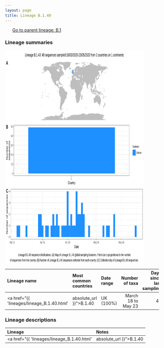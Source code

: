 ```yaml
---
layout: page
title: Lineage B.1.40
---
```




<p>
<ul class="actions small">
	 <a href="{{ 'lineages/lineage_B.1.html' | absolute_url }}" class="button special fit">Go to parent lineage: B.1</a>
</ul>
</p>
<h3> Lineage summaries</h3>

<img src="../assets/images/B.1.40.svg" alt="B.1.40 lineage summary figure" width="90%" height="700px" />


| Lineage name | Most common countries | Date range | Number of taxa |  Days since last sampling | Known Travel | Recall value |
|:-----|:-----|:-------|-------:|-------:|:---------|--------:|
| <a href="{{ 'lineages/lineage_B.1.40.html' | absolute_url }}">B.1.40</a> | UK (100%) | March 18 to May 23 | 49 |  | 1.0 |

<h3>Lineage descriptions</h3>

| Lineage | Notes |
|:-----|:-----|
| <a href="{{ 'lineages/lineage_B.1.40.html' | absolute_url }}">B.1.40</a> | Scottish lineage |

